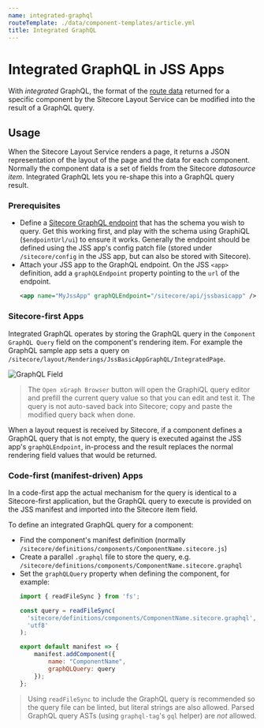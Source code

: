 ```yaml
---
name: integrated-graphql
routeTemplate: ./data/component-templates/article.yml
title: Integrated GraphQL
---
```

# Integrated GraphQL in JSS Apps

With _integrated_ GraphQL, the format of the [route data](/docs/techniques/working-disconnected/manifest-api) returned for a specific component by the Sitecore Layout Service can be modified into the result of a GraphQL query.

## Usage

When the Sitecore Layout Service renders a page, it returns a JSON representation of the layout of the page and the data for each component. Normally the component data is a set of fields from the Sitecore _datasource item_. Integrated GraphQL lets you re-shape this into a GraphQL query result.

### Prerequisites

* Define a [Sitecore GraphQL endpoint](/docs/techniques/graphql/graphql-overview) that has the schema you wish to query. Get this working first, and play with the schema using GraphiQL (`$endpointUrl/ui`) to ensure it works. Generally the endpoint should be defined using the JSS app's config patch file (stored under `/sitecore/config` in the JSS app, but can also be stored with Sitecore).
* Attach your JSS app to the GraphQL endpoint. On the JSS `<app>` definition, add a `graphQLEndpoint` property pointing to the `url` of the endpoint.
    ```xml
    <app name="MyJssApp" graphQLEndpoint="/sitecore/api/jssbasicapp" />
    ```

### Sitecore-first Apps

Integrated GraphQL operates by storing the GraphQL query in the `Component GraphQL Query` field on the component's rendering item. For example the GraphQL sample app sets a query on `/sitecore/layout/Renderings/JssBasicAppGraphQL/IntegratedPage`.

![GraphQL Field](/assets/img/gql-field.png)

> The `Open xGraph Browser` button will open the GraphiQL query editor and prefill the current query value so that you can edit and test it. The query is not auto-saved back into Sitecore; copy and paste the modified query back when done.

When a layout request is received by Sitecore, if a component defines a GraphQL query that is not empty, the query is executed against the JSS app's `graphQLEndpoint`, in-process and the result replaces the normal rendering field values that would be returned.

### Code-first (manifest-driven) Apps

In a code-first app the actual mechanism for the query is identical to a Sitecore-first application, but the GraphQL query to execute is provided on the JSS manifest and imported into the Sitecore item field.

To define an integrated GraphQL query for a component:

* Find the component's manifest definition (normally `/sitecore/definitions/components/ComponentName.sitecore.js`)
* Create a parallel `.graphql` file to store the query, e.g. `/sitecore/definitions/components/ComponentName.sitecore.graphql`
* Set the `graphQLQuery` property when defining the component, for example:
    ```javascript
    import { readFileSync } from 'fs';

    const query = readFileSync(
      'sitecore/definitions/components/ComponentName.sitecore.graphql',
      'utf8'
    );

    export default manifest => {
        manifest.addComponent({
            name: "ComponentName",
            graphQLQuery: query
        });
    };

    ```

> Using `readFileSync` to include the GraphQL query is recommended so the query file can be linted, but literal strings are also allowed. Parsed GraphQL query ASTs (using `graphql-tag`'s `gql` helper) are _not_ allowed.